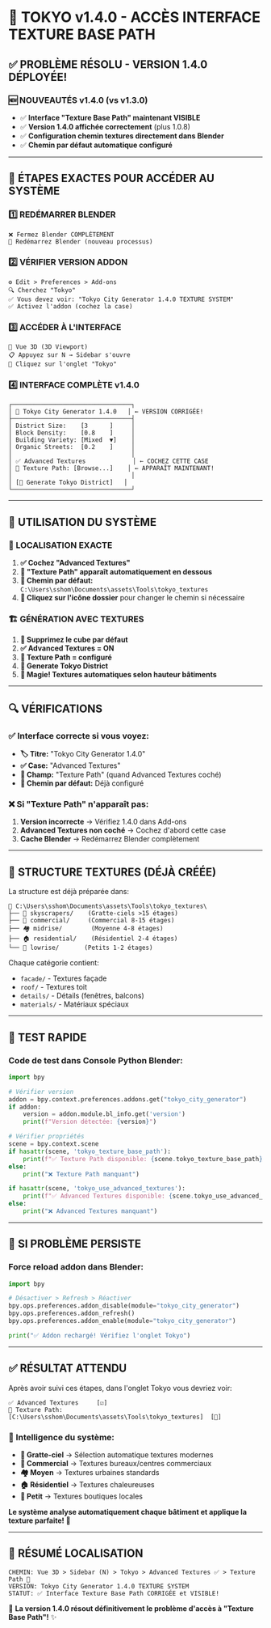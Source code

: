 # 🎯 TOKYO v1.4.0 - ACCÈS INTERFACE TEXTURE BASE PATH

## ✅ PROBLÈME RÉSOLU - VERSION 1.4.0 DÉPLOYÉE!

### 🆕 NOUVEAUTÉS v1.4.0 (vs v1.3.0)
- ✅ **Interface "Texture Base Path" maintenant VISIBLE**
- ✅ **Version 1.4.0 affichée correctement** (plus 1.0.8)
- ✅ **Configuration chemin textures directement dans Blender**
- ✅ **Chemin par défaut automatique configuré**

---

## 🚀 ÉTAPES EXACTES POUR ACCÉDER AU SYSTÈME

### 1️⃣ REDÉMARRER BLENDER
```
❌ Fermez Blender COMPLÈTEMENT
🚀 Redémarrez Blender (nouveau processus)
```

### 2️⃣ VÉRIFIER VERSION ADDON
```
⚙️ Edit > Preferences > Add-ons
🔍 Cherchez "Tokyo"
✅ Vous devez voir: "Tokyo City Generator 1.4.0 TEXTURE SYSTEM"
✅ Activez l'addon (cochez la case)
```

### 3️⃣ ACCÉDER À L'INTERFACE
```
📐 Vue 3D (3D Viewport)
📋 Appuyez sur N → Sidebar s'ouvre
🎯 Cliquez sur l'onglet "Tokyo"
```

### 4️⃣ INTERFACE COMPLÈTE v1.4.0
```
┌─────────────────────────────────┐
│ 🗾 Tokyo City Generator 1.4.0   │ ← VERSION CORRIGÉE!
├─────────────────────────────────┤
│ District Size:    [3      ]     │
│ Block Density:    [0.8    ]     │
│ Building Variety: [Mixed  ▼]    │
│ Organic Streets:  [0.2    ]     │
│                                 │
│ ✅ Advanced Textures             │ ← COCHEZ CETTE CASE
│ 📁 Texture Path: [Browse...]    │ ← APPARAÎT MAINTENANT!
│                                 │
│ [🚀 Generate Tokyo District]   │
└─────────────────────────────────┘
```

---

## 🎨 UTILISATION DU SYSTÈME

### 📍 LOCALISATION EXACTE
1. **✅ Cochez "Advanced Textures"**
2. **📁 "Texture Path" apparaît automatiquement en dessous**
3. **🎯 Chemin par défaut:** `C:\Users\sshom\Documents\assets\Tools\tokyo_textures`
4. **📂 Cliquez sur l'icône dossier** pour changer le chemin si nécessaire

### 🏗️ GÉNÉRATION AVEC TEXTURES
1. **🧹 Supprimez le cube par défaut**
2. **✅ Advanced Textures = ON**
3. **📁 Texture Path = configuré**
4. **🚀 Generate Tokyo District**
5. **🎉 Magie! Textures automatiques selon hauteur bâtiments**

---

## 🔍 VÉRIFICATIONS

### ✅ Interface correcte si vous voyez:
- **🏷️ Titre:** "Tokyo City Generator 1.4.0"
- **✅ Case:** "Advanced Textures"
- **📁 Champ:** "Texture Path" (quand Advanced Textures coché)
- **🎯 Chemin par défaut:** Déjà configuré

### ❌ Si "Texture Path" n'apparaît pas:
1. **Version incorrecte** → Vérifiez 1.4.0 dans Add-ons
2. **Advanced Textures non coché** → Cochez d'abord cette case
3. **Cache Blender** → Redémarrez Blender complètement

---

## 📁 STRUCTURE TEXTURES (DÉJÀ CRÉÉE)

La structure est déjà préparée dans:
```
📁 C:\Users\sshom\Documents\assets\Tools\tokyo_textures\
├── 🏢 skyscrapers/    (Gratte-ciels >15 étages)
├── 🏬 commercial/     (Commercial 8-15 étages)
├── 🏘️ midrise/        (Moyenne 4-8 étages)
├── 🏠 residential/    (Résidentiel 2-4 étages)
└── 🏪 lowrise/       (Petits 1-2 étages)
```

Chaque catégorie contient:
- `facade/` - Textures façade
- `roof/` - Textures toit
- `details/` - Détails (fenêtres, balcons)
- `materials/` - Matériaux spéciaux

---

## 🎯 TEST RAPIDE

### Code de test dans Console Python Blender:
```python
import bpy

# Vérifier version
addon = bpy.context.preferences.addons.get("tokyo_city_generator")
if addon:
    version = addon.module.bl_info.get('version')
    print(f"Version détectée: {version}")

# Vérifier propriétés
scene = bpy.context.scene
if hasattr(scene, 'tokyo_texture_base_path'):
    print(f"✅ Texture Path disponible: {scene.tokyo_texture_base_path}")
else:
    print("❌ Texture Path manquant")

if hasattr(scene, 'tokyo_use_advanced_textures'):
    print(f"✅ Advanced Textures disponible: {scene.tokyo_use_advanced_textures}")
else:
    print("❌ Advanced Textures manquant")
```

---

## 🚨 SI PROBLÈME PERSISTE

### Force reload addon dans Blender:
```python
import bpy

# Désactiver > Refresh > Réactiver
bpy.ops.preferences.addon_disable(module="tokyo_city_generator")
bpy.ops.preferences.addon_refresh()
bpy.ops.preferences.addon_enable(module="tokyo_city_generator")

print("✅ Addon rechargé! Vérifiez l'onglet Tokyo")
```

---

## ✅ RÉSULTAT ATTENDU

Après avoir suivi ces étapes, dans l'onglet Tokyo vous devriez voir:

```
✅ Advanced Textures     [☑]
📁 Texture Path:         [C:\Users\sshom\Documents\assets\Tools\tokyo_textures]  [📂]
```

### 🎨 Intelligence du système:
- **🏢 Gratte-ciel** → Sélection automatique textures modernes
- **🏬 Commercial** → Textures bureaux/centres commerciaux
- **🏘️ Moyen** → Textures urbaines standards
- **🏠 Résidentiel** → Textures chaleureuses
- **🏪 Petit** → Textures boutiques locales

**Le système analyse automatiquement chaque bâtiment et applique la texture parfaite! 🎯**

---

## 📍 RÉSUMÉ LOCALISATION

```
CHEMIN: Vue 3D > Sidebar (N) > Tokyo > Advanced Textures ✅ > Texture Path 📁
VERSION: Tokyo City Generator 1.4.0 TEXTURE SYSTEM
STATUT: ✅ Interface Texture Base Path CORRIGÉE et VISIBLE!
```

🎉 **La version 1.4.0 résout définitivement le problème d'accès à "Texture Base Path"!** ✨
